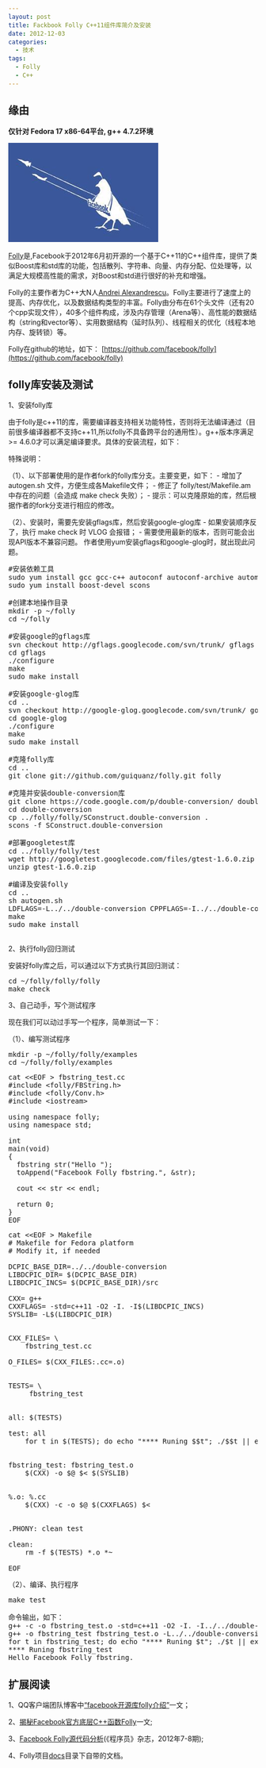 ```yaml
--- 
layout: post
title: Fackbook Folly C++11组件库简介及安装
date: 2012-12-03
categories:
  - 技术
tags:
  - Folly
  - C++
---
```


## 缘由

**仅针对 Fedora 17 x86-64平台, g++ 4.7.2环境**

![](/img/article/facebook.jpg)

[Folly](https://github.com/facebook/folly)是,Facebook于2012年6月初开源的一个基于C++11的C++组件库，提供了类似Boost库和std库的功能，包括散列、字符串、向量、内存分配、位处理等，以满足大规模高性能的需求，对Boost和std进行很好的补充和增强。

Folly的主要作者为C++大N人[Andrei Alexandrescu](http://www.erdani.com/)。Folly主要进行了速度上的提高、内存优化，以及数据结构类型的丰富。Folly由分布在61个头文件（还有20个cpp实现文件），40多个组件构成，涉及内存管理（Arena等）、高性能的数据结构（string和vector等）、实用数据结构（延时队列）、线程相关的优化（线程本地内存、旋转锁）等。

Folly在github的地址，如下：
[https://github.com/facebook/folly](https://github.com/facebook/folly)


## folly库安装及测试

1、安装folly库

由于folly是c++11的库，需要编译器支持相关功能特性，否则将无法编译通过（目前很多编译器都不支持c++11,所以folly不具备跨平台的通用性）。g++版本序满足>= 4.6.0才可以满足编译要求。具体的安装流程，如下：

特殊说明：

（1）、以下部署使用的是作者fork的folly库分支。主要变更，如下：
    - 增加了 autogen.sh 文件，方便生成各Makefile文件；
    - 修正了 folly/test/Makefile.am 中存在的问题（会造成 make check 失败）；
    - 提示：可以克隆原始的库，然后根据作者的fork分支进行相应的修改。

（2）、安装时，需要先安装gflags库，然后安装google-glog库
    - 如果安装顺序反了，执行 make check 时 VLOG 会报错；
    - 需要使用最新的版本，否则可能会出现API版本不兼容问题。 作者使用yum安装gflags和google-glog时，就出现此问题。

<pre class="prettyprint linenums">
#安装依赖工具
sudo yum install gcc gcc-c++ autoconf autoconf-archive automake libtool
sudo yum install boost-devel scons

#创建本地操作目录
mkdir -p ~/folly
cd ~/folly

#安装google的gflags库
svn checkout http://gflags.googlecode.com/svn/trunk/ gflags
cd gflags
./configure
make 
sudo make install

#安装google-glog库
cd ..
svn checkout http://google-glog.googlecode.com/svn/trunk/ google-glog
cd google-glog
./configure
make 
sudo make install

#克隆folly库
cd ..
git clone git://github.com/guiquanz/folly.git folly

#克隆并安装double-conversion库
git clone https://code.google.com/p/double-conversion/ double-conversion
cd double-conversion
cp ../folly/folly/SConstruct.double-conversion . 
scons -f SConstruct.double-conversion

#部署googletest库
cd ../folly/folly/test
wget http://googletest.googlecode.com/files/gtest-1.6.0.zip
unzip gtest-1.6.0.zip

#编译及安装folly
cd ..
sh autogen.sh
LDFLAGS=-L../../double-conversion CPPFLAGS=-I../../double-conversion/src ./configure
make 
sudo make install

</pre>

2、执行folly回归测试

安装好folly库之后，可以通过以下方式执行其回归测试：
<pre class="prettyprint linenums">
cd ~/folly/folly/folly
make check
</pre>

3、自己动手，写个测试程序

现在我们可以动过手写一个程序，简单测试一下：

（1）、编写测试程序

<pre class="prettyprint linenums">
mkdir -p ~/folly/folly/examples
cd ~/folly/folly/examples
</pre>

<pre class="prettyprint linenums">
cat &lt;&lt;EOF > fbstring_test.cc
#include &lt;folly/FBString.h&gt;
#include &lt;folly/Conv.h&gt;
#include &lt;iostream&gt;

using namespace folly;
using namespace std;

int
main(void)
{
  fbstring str("Hello ");
  toAppend("Facebook Folly fbstring.", &str);

  cout << str << endl;

  return 0;
}
EOF
</pre>

<pre class="prettyprint linenums">
cat &lt;&lt;EOF > Makefile
# Makefile for Fedora platform
# Modify it, if needed

DCPIC_BASE_DIR=../../double-conversion
LIBDCPIC_DIR= $(DCPIC_BASE_DIR)
LIBDCPIC_INCS= $(DCPIC_BASE_DIR)/src

CXX= g++
CXXFLAGS= -std=c++11 -O2 -I. -I$(LIBDCPIC_INCS)
SYSLIB= -L$(LIBDCPIC_DIR)


CXX_FILES= \
	fbstring_test.cc

O_FILES= $(CXX_FILES:.cc=.o)


TESTS= \
	 fbstring_test


all: $(TESTS)

test: all 
	for t in $(TESTS); do echo "**** Runing $$t"; ./$$t || exit 1; done


fbstring_test: fbstring_test.o
	$(CXX) -o $@ $< $(SYSLIB)


%.o: %.cc
	$(CXX) -c -o $@ $(CXXFLAGS) $< 


.PHONY: clean test

clean:
	rm -f $(TESTS) *.o *~

EOF
</pre>

（2）、编译、执行程序

<pre class="prettyprint linenums">
make test

命令输出，如下：
g++ -c -o fbstring_test.o -std=c++11 -O2 -I. -I../../double-conversion/src fbstring_test.cc 
g++ -o fbstring_test fbstring_test.o -L../../double-conversion
for t in fbstring_test; do echo "**** Runing $t"; ./$t || exit 1; done
**** Runing fbstring_test
Hello Facebook Folly fbstring.
</pre>


## 扩展阅读

1、QQ客户端团队博客中[“facebook开源库folly介绍”](http://impd.tencent.com/?p=278)一文；

2、[揭秘Facebook官方底层C++函数Folly](http://developer.51cto.com/art/201206/340607.htm)一文;

3、[Facebook Folly源代码分析](http://www.programmer.com.cn/12584/)(《程序员》杂志，2012年7-8期);

4、Folly项目[docs](https://github.com/guiquanz/folly/blob/master/folly/docs/Overview.md)目录下自带的文档。



